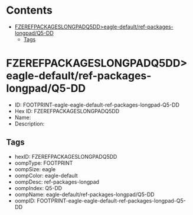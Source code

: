 



Contents
========

* [FZEREFPACKAGESLONGPADQ5DD>eagle-default/ref-packages-longpad/Q5-DD](#fzerefpackageslongpadq5ddeagle-defaultref-packages-longpadq5-dd)
	* [Tags](#tags)

# FZEREFPACKAGESLONGPADQ5DD>eagle-default/ref-packages-longpad/Q5-DD

- ID: FOOTPRINT-eagle-eagle-default-ref-packages-longpad-Q5-DD
- Hex ID: FZEREFPACKAGESLONGPADQ5DD
- Name: 
- Description: 

## Tags

- hexID: FZEREFPACKAGESLONGPADQ5DD
- oompType: FOOTPRINT
- oompSize: eagle
- oompColor: eagle-default
- oompDesc: ref-packages-longpad
- oompIndex: Q5-DD
- oompName: eagle-default/ref-packages-longpad/Q5-DD
- oompID: FOOTPRINT-eagle-eagle-default-ref-packages-longpad-Q5-DD

